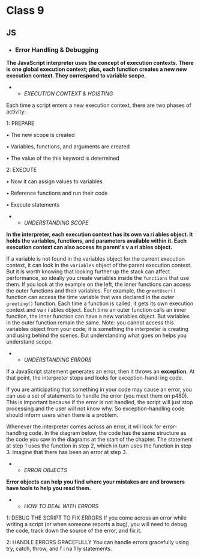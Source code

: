 # Class 9

## JS
* ### Error Handling & Debugging
**The JavaScript interpreter uses the concept of execution contexts. There is one global execution context; plus, each function creates a new new execution context. They correspond to variable scope.**

* * _EXECUTION CONTEXT & HOISTING_

Each time a script enters a new execution context, there are two phases of activity:

1: PREPARE

• The new scope is created

• Variables, functions, and arguments are created

• The value of the this keyword is determined

2: EXECUTE

• Now it can assign values to variables

• Reference functions and run their code

• Execute statements

* * _UNDERSTANDING SCOPE_
 
**In the interpreter, each execution context has its own va ri ables object. It holds the variables, functions, and parameters available within it. Each execution context can also access its parent's v a ri ables object.**

If a variable is not found in the variables object for the current execution context, it can look in the `variables` object of the parent execution context. But it is worth knowing that looking further up the stack can affect performance, so ideally you create variables inside the `functions` that use them. If you look at the example on the left, the inner functions can access the outer functions and their variables. For example, the `greetUser()` function can access the time variable that was declared in the outer `greeting()` function. Each time a function is called, it gets its own execution context and va r i ables object. Each time an outer function calls an inner function, the inner function can have a new variables object. But variables in the outer function remain the same. Note: you cannot access this variables object from your code; it is something the interpreter is creating and using behind the scenes. But understanding what goes on helps you understand scope.

* * _UNDERSTANDING ERRORS_

If a JavaScript statement generates an error, then it throws an **exception**. At that point, the interpreter stops and looks for exception-handl ing code.

If you are anticipating that something in your code may cause an error, you can use a set of statements to handle the error (you meet them on p480). This is important because if the error is not handled, the script will just stop processing and the user will not know why. So exception-handling code should inform users when there is a problem.

Whenever the interpreter comes across an error, it will look for error-handling code. In the diagram below, the code has the same structure as the code you saw in the diagrams at the start of the chapter. The statement at step 1 uses the function in step 2, which in turn uses the function in step 3. Imagine that there has been an error at step 3.

* *  _ERROR OBJECTS_

**Error objects can help you find where your mistakes are and browsers have tools to help you read them.**

* *  _HOW TO DEAL WITH ERRORS_

1: DEBUG THE SCRIPT TO FIX ERRORS If you come across an error while writing a script (or when someone reports a bug), you will need to debug the code, track down the source of the error, and fix it.

2: HANDLE ERRORS GRACEFULLY You can handle errors gracefully using try, catch, throw, and f i na 1 ly statements.